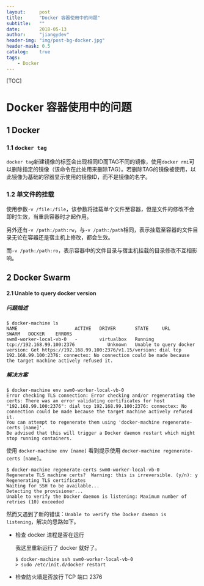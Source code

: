 ```yaml
---
layout:     post
title:      "Docker 容器使用中的问题"
subtitle:   ""
date:       2018-05-13
author:     "jiangydev"
header-img: "img/post-bg-docker.jpg"
header-mask: 0.5
catalog:    true
tags:
    - Docker
---
```


[TOC]

# Docker 容器使用中的问题

## 1 Docker

### 1.1 `docker tag`

`docker tag`新建镜像的标签会出现相同ID而TAG不同的镜像，使用`docker rmi`可以删除指定的镜像（该命令在此处用来删除TAG）。若删除TAG的镜像被使用，以此镜像为基础的容器显示使用的镜像ID，而不是镜像的名字。

### 1.2 单文件的挂载

使用参数`-v /file:/file`，该参数将挂载单个文件至容器，但是文件的修改不会即时生效，当重启容器时才起作用。

另外还有`-v /path:/path:rw`，与`-v /path:/path`相同，表示挂载至容器的文件目录无论在容器还是宿主机上修改，都会生效。

而`-v /path:/path:ro`，表示容器中的文件目录与宿主机挂载的目录修改不互相影响。





## 2 Docker Swarm

#### 2.1 Unable to query docker version

##### 问题描述

```shell
$ docker-machine ls
NAME                     ACTIVE   DRIVER       STATE     URL                          SWARM   DOCKER    ERRORS
swm0-worker-local-vb-0   -        virtualbox   Running   tcp://192.168.99.100:2376            Unknown   Unable to query docker version: Get https://192.168.99.100:2376/v1.15/version: dial tcp 192.168.99.100:2376: connectex: No connection could be made because the target machine actively refused it.
```

##### 解决方案

```shell
$ docker-machine env swm0-worker-local-vb-0
Error checking TLS connection: Error checking and/or regenerating the certs: There was an error validating certificates for host "192.168.99.100:2376": dial tcp 192.168.99.100:2376: connectex: No connection could be made because the target machine actively refused it.
You can attempt to regenerate them using 'docker-machine regenerate-certs [name]'.
Be advised that this will trigger a Docker daemon restart which might stop running containers.
```

使用 `docker-machine env [name]` 看到提示使用 `docker-machine regenerate-certs [name]`。

```shell
$ docker-machine regenerate-certs swm0-worker-local-vb-0
Regenerate TLS machine certs?  Warning: this is irreversible. (y/n): y
Regenerating TLS certificates
Waiting for SSH to be available...
Detecting the provisioner...
Unable to verify the Docker daemon is listening: Maximum number of retries (10) exceeded
```

然而又遇到了新的错误：`Unable to verify the Docker daemon is listening`，解决的思路如下。

- 检查 docker 进程是否在运行

  我这里重新运行了 docker 就好了。

  ```shell
  $ docker-machine ssh swm0-worker-local-vb-0
  > sudo /etc/init.d/docker restart
  ```

- 检查防火墙是否放行 TCP 端口 2376